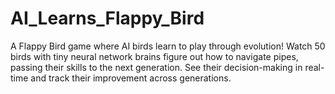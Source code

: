 # AI_Learns_Flappy_Bird
A Flappy Bird game where AI birds learn to play through evolution! Watch 50 birds with tiny neural network brains figure out how to navigate pipes, passing their skills to the next generation. See their decision-making in real-time and track their improvement across generations.
